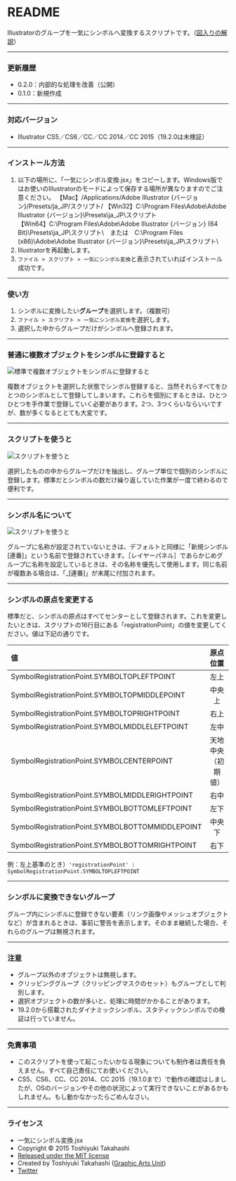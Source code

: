 # README

Illustratorのグループを一気にシンボルへ変換するスクリプトです。（[図入りの解説](http://graphicartsunit.tumblr.com/post/134977388379/create-Individual-symbols)）

-----

### 更新履歴

* 0.2.0：内部的な処理を改善（公開）
* 0.1.0：新規作成

-----

### 対応バージョン

* Illustrator CS5／CS6／CC／CC 2014／CC 2015（19.2.0は未検証）

-----

### インストール方法

1. 以下の場所に、「一気にシンボル変換.jsx」をコピーします。Windows版ではお使いのIllustratorのモードによって保存する場所が異なりますのでご注意ください。
	【Mac】/Applications/Adobe Illustrator {バージョン}/Presets/ja_JP/スクリプト/
	【Win32】C:\Program Files\Adobe\Adobe Illustrator {バージョン}\Presets\ja_JP\スクリプト\
	【Win64】C:\Program Files\Adobe\Adobe Illustrator {バージョン} (64 Bit)\Presets\ja_JP\スクリプト\　または　C:\Program Files (x86)\Adobe\Adobe Illustrator {バージョン}\Presets\ja_JP\スクリプト\
2. Illustratorを再起動します。
3. `ファイル > スクリプト > 一気にシンボル変換`と表示されていればインストール成功です。

-----

### 使い方

1. シンボルに変換したい**グループ**を選択します。（複数可）
2. `ファイル > スクリプト > 一気にシンボル変換`を選択します。
3. 選択した中からグループだけがシンボルへ登録されます。

-----

### 普通に複数オブジェクトをシンボルに登録すると

<div class="fig center"><img src="http://www.graphicartsunit.com/saucer/images/create-Individual-symbols/fig01.png" alt="標準で複数オブジェクトをシンボルに登録すると" class="noshadow"></div>

複数オブジェクトを選択した状態でシンボル登録すると、当然それらすべてをひとつのシンボルとして登録してしまいます。これらを個別にするときは、ひとつひとつを手作業で登録していく必要があります。2つ、3つくらいならいいですが、数が多くなるととても大変です。

-----

### スクリプトを使うと

<div class="fig center"><img src="http://www.graphicartsunit.com/saucer/images/create-Individual-symbols/fig02.png" alt="スクリプトを使うと" class="noshadow"></div>

選択したものの中からグループだけを抽出し、グループ単位で個別のシンボルに登録します。標準だとシンボルの数だけ繰り返していた作業が一度で終わるので便利です。

-----

### シンボル名について

<div class="fig center"><img src="http://www.graphicartsunit.com/saucer/images/create-Individual-symbols/fig03.png" alt="スクリプトを使うと" class="noshadow"></div>

グループに名称が設定されていないときは、デフォルトと同様に「新規シンボル [連番]」という名前で登録されていきます。［レイヤーパネル］であらかじめグループに名称を設定しているときは、その名称を優先して使用します。同じ名前が複数ある場合は、「_[連番]」が末尾に付加されます。

-----

### シンボルの原点を変更する

標準だと、シンボルの原点はすべてセンターとして登録されます。これを変更したいときは、スクリプトの16行目にある「registrationPoint」の値を変更してください。値は下記の通りです。

| 値 | 原点位置 |
|:-----------|:------------:|
| SymbolRegistrationPoint.SYMBOLTOPLEFTPOINT | 左上 |
| SymbolRegistrationPoint.SYMBOLTOPMIDDLEPOINT | 中央上 |
| SymbolRegistrationPoint.SYMBOLTOPRIGHTPOINT | 右上 |
| SymbolRegistrationPoint.SYMBOLMIDDLELEFTPOINT | 左中 |
| SymbolRegistrationPoint.SYMBOLCENTERPOINT | 天地中央（初期値） |
| SymbolRegistrationPoint.SYMBOLMIDDLERIGHTPOINT | 右中 |
| SymbolRegistrationPoint.SYMBOLBOTTOMLEFTPOINT | 左下 |
| SymbolRegistrationPoint.SYMBOLBOTTOMMIDDLEPOINT | 中央下 |
| SymbolRegistrationPoint.SYMBOLBOTTOMRIGHTPOINT | 右下 |

例：左上基準のとき）`'registrationPoint' : SymbolRegistrationPoint.SYMBOLTOPLEFTPOINT`

-----

### シンボルに変換できないグループ

グループ内にシンボルに登録できない要素（リンク画像やメッシュオブジェクトなど）が含まれるときは、事前に警告を表示します。そのまま継続した場合、それらのグループは無視されます。

-----

### 注意

* グループ以外のオブジェクトは無視します。
* クリッピンググループ（クリッピングマスクのセット）もグループとして判別します。
* 選択オブジェクトの数が多いと、処理に時間がかかることがあります。
* 19.2.0から搭載されたダイナミックシンボル、スタティックシンボルでの検証は行っていません。

-----

### 免責事項

* このスクリプトを使って起こったいかなる現象についても制作者は責任を負えません。すべて自己責任にてお使いください。
* CS5、CS6、CC、CC 2014、CC 2015（19.1.0まで）で動作の確認はしましたが、OSのバージョンやその他の状況によって実行できないことがあるかもしれません。もし動かなかったらごめんなさい。

-----

### ライセンス

* 一気にシンボル変換.jsx
* Copyright © 2015 Toshiyuki Takahashi
* [Released under the MIT license](http://opensource.org/licenses/mit-license.php)
* Created by Toshiyuki Takahashi ([Graphic Arts Unit](http://www.graphicartsunit.com/))
* [Twitter](https://twitter.com/gautt)
